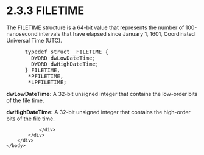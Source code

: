 <html dir="LTR" xmlns:mshelp="http://msdn.microsoft.com/mshelp" xmlns:ddue="http://ddue.schemas.microsoft.com/authoring/2003/5" xmlns:xlink="http://www.w3.org/1999/xlink" xmlns:tool="http://www.microsoft.com/tooltip">
    <head>
        <meta http-equiv="Content-Type" content="text/html; CHARSET=utf-8"></meta>
        <meta name="save" content="history"></meta>
        <title>2.3.3 FILETIME</title>
        <xml>
            <mshelp:toctitle title="2.3.3 FILETIME"></mshelp:toctitle>
            <mshelp:rltitle title="[MS-DTYP]: FILETIME"></mshelp:rltitle>
            <mshelp:keyword index="A" term="2c57429b-fdd4-488f-b5fc-9e4cf020fcdf"></mshelp:keyword>
            <mshelp:attr name="DCSext.ContentType" value="open specification"></mshelp:attr>
            <mshelp:attr name="AssetID" value="2c57429b-fdd4-488f-b5fc-9e4cf020fcdf"></mshelp:attr>
            <mshelp:attr name="TopicType" value="kbRef"></mshelp:attr>
            <mshelp:attr name="DCSext.Title" value="[MS-DTYP]: FILETIME" />
        </xml>
    </head>
    <body>
        <div id="header">
            <h1 class="heading">2.3.3 FILETIME</h1>
        </div>
        <div id="mainSection">
            <div id="mainBody">
                <div id="allHistory" class="saveHistory"></div>
                <div id="sectionSection0" class="section" name="collapseableSection">
                    

<p>The FILETIME structure is a 64-bit value that represents the
number of 100-nanosecond intervals that have elapsed since January 1, 1601,
Coordinated Universal Time (UTC).</p>

<dl>
<dd>
<div><pre> typedef struct _FILETIME {
   DWORD dwLowDateTime;
   DWORD dwHighDateTime;
 } FILETIME,
  *PFILETIME,
  *LPFILETIME;
</pre></div>
</dd></dl>

<p><b>dwLowDateTime:</b>  A 32-bit unsigned
integer that contains the low-order bits of the file time.</p>

<p><b>dwHighDateTime:</b>  A 32-bit unsigned
integer that contains the high-order bits of the file time.</p>


                </div>
            </div>
        </div>
    </body>
</html>